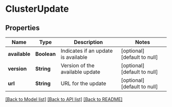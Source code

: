 # ClusterUpdate

## Properties

| Name          | Type        | Description                         | Notes                        |
| ------------- | ----------- | ----------------------------------- | ---------------------------- |
| **available** | **Boolean** | Indicates if an update is available | [optional] [default to null] |
| **version**   | **String**  | Version of the available update     | [optional] [default to null] |
| **url**       | **String**  | URL for the update                  | [optional] [default to null] |

[[Back to Model list]](../README.md#documentation-for-models) [[Back to API list]](../README.md#documentation-for-api-endpoints) [[Back to README]](../README.md)
